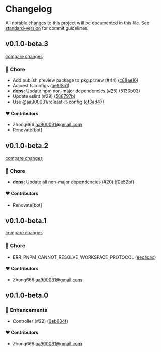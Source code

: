 # Changelog

All notable changes to this project will be documented in this file. See [standard-version](https://github.com/conventional-changelog/standard-version) for commit guidelines.


## v0.1.0-beta.3

[compare changes](https://github.com/aa900031/ginjou/compare/@ginjou/with-rest-api@0.1.0-beta.2...${npm.name}@0.1.0-beta.3)

### 🏡 Chore

-  Add publish preview package to pkg.pr.new (#44) ([c88ae16](https://github.com/aa900031/ginjou/commit/c88ae16dc66533d5eeab1f6c0272dcb6056730c5))
-  Adjuest tsconfigs ([ae9f8a1](https://github.com/aa900031/ginjou/commit/ae9f8a10c6c353280f079a0ab8c90f89dbfb0057))
-  **deps:** Update npm non-major dependencies (#25) ([5130b03](https://github.com/aa900031/ginjou/commit/5130b03cbabca63bad6bedc8847f0638a80e277a))
-  Update eslint (#29) ([588797b](https://github.com/aa900031/ginjou/commit/588797b53ef3e00033634dcc709d61083da12ab7))
-  Use @aa900031/releast-it-config ([ef3ad47](https://github.com/aa900031/ginjou/commit/ef3ad47ba35535488f791f41272f2dc087207b29))



#### ❤️ Contributors

- Zhong666 <aa900031@gmail.com>
- Renovate[bot]

## v0.1.0-beta.2

[compare changes](https://github.com/aa900031/ginjou/compare/@ginjou/with-rest-api@0.1.0-beta.1...@ginjou/with-rest-api@0.1.0-beta.2)

### 🏡 Chore

-  **deps:** Update all non-major dependencies (#20) ([f0e52bf](https://github.com/aa900031/ginjou/commit/f0e52bfa2295409821a63d8a93bfce3d8b3e5d6b))



#### ❤️ Contributors

- Renovate[bot]

## v0.1.0-beta.1

[compare changes](https://github.com/aa900031/ginjou/compare/@ginjou/with-rest-api@0.1.0-beta.0...@ginjou/with-rest-api@0.1.0-beta.1)

### 🏡 Chore

-  ERR_PNPM_CANNOT_RESOLVE_WORKSPACE_PROTOCOL ([eecacac](https://github.com/aa900031/ginjou/commit/eecacac61c72de8153e9f9936844a892bc7d9d16))



#### ❤️ Contributors

- Zhong666 <aa900031@gmail.com>

## v0.1.0-beta.0



### 🚀 Enhancements

-  Controller (#22) ([0eb634f](https://github.com/aa900031/ginjou/commit/0eb634f628a541f1bfaa7e4c2b2c4cf90e25a3b1))



#### ❤️ Contributors

- Zhong666 <aa900031@gmail.com>
